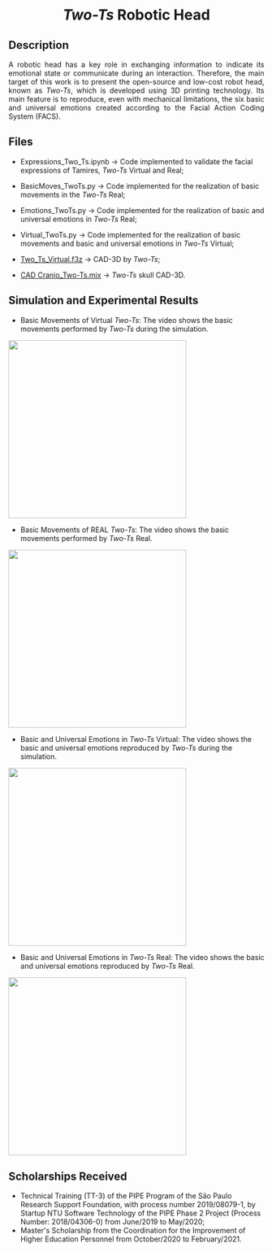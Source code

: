 <h1 align="center"><i>Two-Ts</i> Robotic Head</h1>

## Description

<p align="justify"> 
A robotic head has a key role in exchanging information to indicate its emotional state or communicate during an interaction. Therefore, the main target of this work is to present the open-source and low-cost robot head, known as <i>Two-Ts</i>, which is developed using 3D printing technology. Its main feature is to reproduce, even with mechanical limitations, the six basic and universal emotions created according to the Facial Action Coding System (FACS).
</p>
  
## Files

+ Expressions_Two_Ts.ipynb -> Code implemented to validate the facial expressions of Tamires, <i>Two-Ts</i> Virtual and Real;

+ BasicMoves_TwoTs.py -> Code implemented for the realization of basic movements in the <i>Two-Ts</i> Real;

+ Emotions_TwoTs.py -> Code implemented for the realization of basic and universal emotions in <i>Two-Ts</i> Real;

+ Virtual_TwoTs.py -> Code implemented for the realization of basic movements and basic and universal emotions in <i>Two-Ts</i> Virtual;

+ [Two_Ts_Virtual.f3z](https://encurtador.com.br/diFGV) -> CAD-3D by <i>Two-Ts</i>;

+ [CAD Cranio_Two-Ts.mix](https://encurtador.com.br/kuJN8) -> <i>Two-Ts</i> skull CAD-3D.

## Simulation and Experimental Results

+ Basic Movements of Virtual <i>Two-Ts</i>: The video shows the basic movements performed by <i>Two-Ts</i> during the simulation.

<!--[![](https://img.youtube.com/vi/udqf8mTrStc/0.jpg)](https://youtu.be/udqf8mTrStc)-->
[<img src="https://img.youtube.com/vi/udqf8mTrStc/0.jpg" width="350"/>](https://youtu.be/udqf8mTrStc)


+ Basic Movements of REAL <i>Two-Ts</i>: The video shows the basic movements performed by <i>Two-Ts</i> Real.

[<img src="https://img.youtube.com/vi/5K1MpseIagA/0.jpg" width="350"/>](https://youtu.be/5K1MpseIagA)


+ Basic and Universal Emotions in <i>Two-Ts</i> Virtual: The video shows the basic and universal emotions reproduced by <i>Two-Ts</i> during the simulation.

[<img src="https://img.youtube.com/vi/pIZDx-OqKEg/0.jpg" width="350"/>](https://youtu.be/pIZDx-OqKEg)


+ Basic and Universal Emotions in <i>Two-Ts</i> Real: The video shows the basic and universal emotions reproduced by <i>Two-Ts</i> Real.

[<img src="https://img.youtube.com/vi/z0KJ2hzK7wY/0.jpg" width="350"/>](https://www.youtube.com/watch?v=z0KJ2hzK7wY)



## Scholarships Received
+ Technical Training (TT-3) of the PIPE Program of the São Paulo Research Support Foundation, with process number 2019/08079-1, by Startup NTU Software Technology of the PIPE Phase 2 Project (Process Number: 2018/04306-0) from June/2019 to May/2020;
+ Master's Scholarship from the Coordination for the Improvement of Higher Education Personnel from October/2020 to February/2021.
